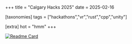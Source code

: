 +++
title = "Calgary Hacks 2025"
date = 2025-02-16

[taxonomies]
tags = ["hackathons","vr","rust","cpp","unity"]

[extra]
hot = "hmm"
+++

[![Readme Card](https://github-readme-stats.vercel.app/api/pin/?username=AaronL11&repo=CalgaryHacks2025&theme=transparent&border_color=4fb0a5)](https://github.com/AaronL11/CalgaryHacks2025)
